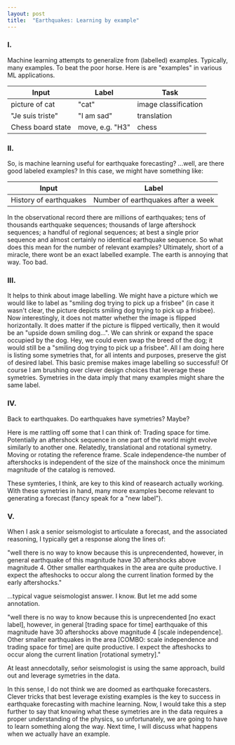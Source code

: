 ```yaml
---
layout: post
title:  "Earthquakes: Learning by example"
---
```


### I.

Machine learning attempts to generalize from (labelled) examples. Typically, many examples. 
To beat the poor horse. Here is are "examples" in various ML applications.

| Input                   | Label               | Task                  |
|-------------------------|---------------------|-----------------------|
| picture of cat          | "cat"               | image classification  |
| "Je suis triste"        | "I am sad"          | translation           |
| Chess board state       | move, e.g. "H3"     | chess                 |

### II.

So, is machine learning useful for earthquake forecasting? 
...well, are there good labeled examples? 
In this case, we might have something like:

| Input                   | Label               | 
|-------------------------|---------------------|
| History of earthquakes  |   Number of earthquakes after a week |


In the observational record there are millions of earthquakes; tens of thousands earthquake sequences; thousands of large aftershock sequences; a handful of regional sequences; at best a single prior sequence and almost certainly no identical earthquake sequence. So what does this mean for the number of relevant examples? Ultimately, short of a miracle, there wont be an exact labelled example. The earth is annoying that way. Too bad.

### III.

It helps to think about image labelling. We might have a picture which we would like to label as "smiling dog trying to pick up a frisbee" (in case it wasn't clear, the picture depicts smiling dog trying to pick up a frisbee). Now interestingly, it does not matter whether the image is flipped horizontally. It does matter if the picture is flipped vertically, then it would be an "upside down smiling dog...". We can shrink or expand the space occupied by the dog. Hey, we could even swap the breed of the dog; it would still be a "smiling dog trying to pick up a frisbee". All I am doing here is listing some symetries that, for all intents and purposes, preserve the gist of desired label. This basic premise makes image labelling so successful! Of course I am brushing over clever design choices that leverage these symetries. Symetries in the data imply that many examples might share the same label. 

### IV. 

Back to earthquakes. Do earthquakes have symetries? Maybe?

Here is me rattling off some that I can think of:
Trading space for time. Potentially an aftershock sequence in one part of the world might evolve similarly to another one. Relatedly, translational and rotational symetry. Moving or rotating the reference frame. Scale independence-the number of aftershocks is independent of the size of the mainshock once the minimum magnitude of the catalog is removed. 

These symteries, I think, are key to this kind of reasearch actually working. With these symetries in hand, many more examples become relevant to generating a forecast (fancy speak for a "new label"). 

### V.

When I ask a senior seismologist to articulate a forecast, and the associated reasoning, I typically get a response along the lines of: 

"well there is no way to know because this is unprecendented, however, in general earthquake of this magnitude have 30 aftershocks above magnitude 4. Other smaller earthquakes in the area are quite productive. I expect the afteshocks to occur along the current lination formed by the early aftershocks." 

...typical vague seismologist answer. I know. But let me add some annotation.

"well there is no way to know because this is unprecendented [no exact label], however, in general [trading space for time] earthquake of this magnitude have 30 aftershocks above magnitude 4 [scale independence]. Other smaller earthquakes in the area [COMBO: scale independence and trading space for time] are quite productive. I expect the afteshocks to occur along the current lination [rotational symetry]." 

At least annecdotally, señor seismologist is using the same approach, build out and leverage symetries in the data.

In this sense, I do not think we are doomed as earthquake forecasters. Clever tricks that best leverage existing examples is the key to success in earthquake forecasting with machine learning. Now, I would take this a step further to say that knowing what these symetries are in the data requires a proper understanding of the physics, so unfortunately, we are going to have  to learn something along the way. 
Next time, I will discuss what happens when we actually have an example.